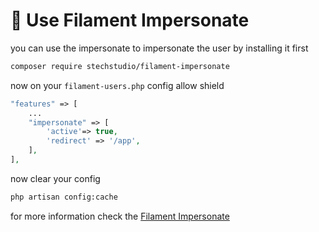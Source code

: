# 🔏 Use Filament Impersonate

you can use the impersonate to impersonate the user by installing it first

```bash
composer require stechstudio/filament-impersonate
```

now on your `filament-users.php` config allow shield

```php
"features" => [
    ...
    "impersonate" => [
        'active'=> true,
        'redirect' => '/app',
    ],
],
```

now clear your config

```bash
php artisan config:cache
```

for more information check the [Filament Impersonate](https://github.com/stechstudio/filament-impersonate)
